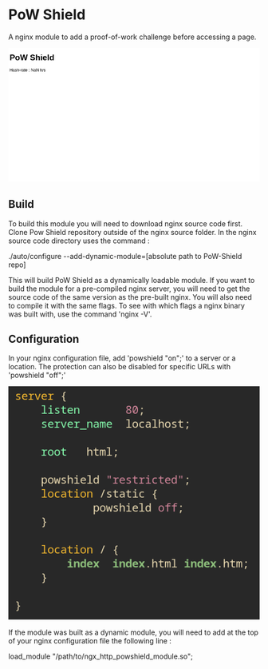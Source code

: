 # PoW Shield

A nginx module to add a proof-of-work challenge before accessing a page.

![pic0](./img/img.webp)

## Build

To build this module you will need to download nginx source code first.
Clone Pow Shield repository outside of the nginx source folder.
In the nginx source code directory uses the command :

./auto/configure --add-dynamic-module=[absolute path to PoW-Shield repo]

This will build PoW Shield as a dynamically loadable module.
If you want to build the module for a pre-compiled nginx server, you will need
to get the source code of the same version as the pre-built nginx.
You will also need to compile it with the same flags. To see with which flags
a nginx binary was built with, use the command 'nginx -V'.

## Configuration

In your nginx configuration file, add 'powshield "on";' to a server or a location.
The protection can also be disabled for specific URLs with 'powshield "off";'

![pic1](./img/conf.png)

If the module was built as a dynamic module, you will need to add at the top of
your nginx configuration file the following line :

load_module "/path/to/ngx_http_powshield_module.so";
